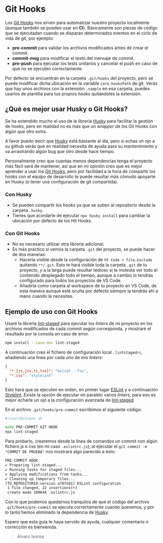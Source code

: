 # Git Hooks

Los [Git Hooks] nos sirven para automatizar nuestro proyecto localmente (aunque también se pueden usar en __CI__).
Básicamente son piezas de código que se ejecutadan cuando se disparan determinados eventos en el ciclo de vida de git, por ejemplo:

* __pre-commit__ para validar los archivos modificados antes de crear el commit.
* __commit-msg__ para modificar el texto del mensaje de commit.
* __pre-push__ para ejecutar los tests unitarios y cancelar el push en caso de que no se ejecuten correctamente.

Por defecto se encuentran en la carpeta ```.git/hooks``` del proyecto, pero se puede modificar dicha ubicación en la variable ```core.hooksPath``` de git.
Verás que hay unos archivos con la extensión ```.sample``` en esa carpeta, puedes usarlos de plantilla para tus propios hooks quitándoles la extensión.

## ¿Qué es mejor usar Husky o Git Hooks?

Se ha extendido mucho el uso de la librería [Husky] para facilitar la gestión de hooks, pero en realidad no es más que un _wrapper_ de los Git Hooks con algún que otro extra.

A favor puedo decir que [Husky] está bastante al día, pero si echas un ojo a su github verás que en realidad necesita de ayuda para su mantenimiento y va arrastrando algún bug que otro desde hace tiempo.

Personalmente creo que cuantas menos dependencias tenga el proyecto más fácil será de mantener, así que en mi opinión creo que es mejor aprender a usar los [Git Hooks], pero por facilidad a la hora de compartir los hooks con el equipo de desarrollo te puede resultar más cómodo apoyarte en Husky (o tener una configuración de git compartida).

### Con Husky

* Se pueden compartir los hooks ya que se suben al repositorio desde la carpeta ```.husky```.
* Tienes que acordarte de ejecutar ```npx husky install``` para cambiar la ubicación por defecto de los Hit Hooks.

### Con Git Hooks

* No es necesario utilizar otra librería adicional.
* Es más práctico si vemos la carpeta ```.git``` del proyecto, se puede hacer de dos maneras:
  * Hacerla visible desde la configuración de ```VS Code > file.exclude``` quitando ```**/.git```. Esto te hará visible toda la carpeta ```.git``` de tu proyecto, y a la larga puede resultar tedioso si te molesta ver todo el contenido desplegado todo el tiempo, aunque a cambio lo tendrás configurado para todos los proyectos de VS Code.
  * Añadirla como carpeta al workspace de tu proyecto en VS Code, de esta manera aunque esté oculta por defecto siempre la tendrás ahí a mano cuando la necesites.

## Ejemplo de uso con Git Hooks

Usaré la librería [lint-staged][lint-staged] para ejecutar los _linters_ de mi proyecto en los archivos modificados de cada commit según corresponda, y mostraré el resultado por la consola en caso de error.

```bash
npm install --save-dev lint-staged
```

A continuación creo el fichero de configuración local ```.lintstagedrc```, añadiendo una línea por cada uno de mis _linters_:

```json
{
  "*.{js,jsx,ts,tsx}": "eslint --fix",
  "*.css": "stylelint"
}
```

Esto hará que se ejecuten en orden, en primer lugar [ESLint] y a continuación [Stylelint]. Existe la opción de ejecutar en paralelo varios _linters_, para eso es mejor echarle un ojo a la configuración avanzada de [lint-staged].

En el archivo ```.git/hooks/pre-commit``` escribimos el siguiente código:

```bash
#!/usr/bin/env sh

echo PRE-COMMIT GIT HOOK
npx lint-staged
```

Para probarlo, crearemos desde la línea de comandos un commit con algún fichero js o css (en mi caso ```.eslintrc.js```), al ejecutar el ```git commit -m "COMMIT DE PRUEBA"``` nos mostrará algo parecido a ésto:

```bash
PRE-COMMIT HOOK
✔ Preparing lint-staged...
✔ Running tasks for staged files...
✔ Applying modifications from tasks...
✔ Cleaning up temporary files...
[TU_REPOSITORIO-version a78fe91] ESLint configuration
 1 file changed, 22 insertions(+)
 create mode 100644 .eslintrc.js
```

Con lo que podemos quedarnos tranquilos de que el código del archivo ```.git/hooks/pre-commit``` se ejecuta correctamente cuando queremos, y por lo tanto hemos eliminado la dependencia de [Husky].

Espero que esta guía te haya servido de ayuda, cualquier comentario o corrección es bienvenida.

> Alvaro Isorna

[Git Hooks]: https://git-scm.com/docs/githooks
[lint-staged]: https://www.npmjs.com/package/lint-staged
[Husky]: https://typicode.github.io/husky/#/
[ESLint]: https://eslint.org/
[Stylelint]: https://stylelint.io/
